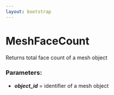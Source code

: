 ```yaml
---
layout: bootstrap
---
```


# MeshFaceCount

Returns total face count of a mesh object
        

### Parameters:

- ***object_id*** = identifier of a mesh object
        


